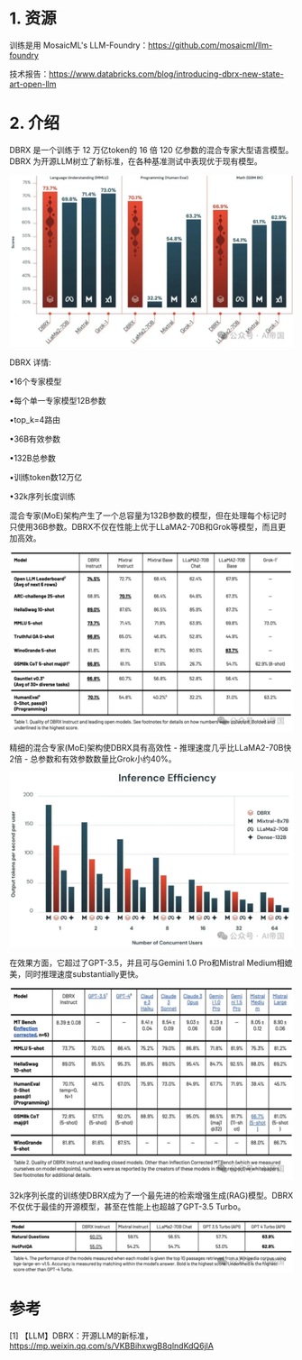 # 1. 资源

训练是用 MosaicML's LLM-Foundry：https://github.com/mosaicml/llm-foundry

技术报告：https://www.databricks.com/blog/introducing-dbrx-new-state-art-open-llm 

# 2. 介绍

DBRX 是一个训练于 12 万亿token的 16 倍 120 亿参数的混合专家大型语言模型。DBRX 为开源LLM树立了新标准，在各种基准测试中表现优于现有模型。

![](.02_DBRX_images/性能对比.png)

DBRX 详情:

•16个专家模型

•每个单一专家模型12B参数

•top_k=4路由

•36B有效参数

•132B总参数    

•训练token数12万亿

•32k序列长度训练

混合专家(MoE)架构产生了一个总容量为132B参数的模型，但在处理每个标记时只使用36B参数。DBRX不仅在性能上优于LLaMA2-70B和Grok等模型，而且更加高效。

![](.02_DBRX_images/性能对比1.png)

精细的混合专家(MoE)架构使DBRX具有高效性 - 推理速度几乎比LLaMA2-70B快2倍 - 总参数和有效参数数量比Grok小约40%。  

![](.02_DBRX_images/推理速度.png)

在效果方面，它超过了GPT-3.5，并且可与Gemini 1.0 Pro和Mistral Medium相媲美，同时推理速度substantially更快。 

![](.02_DBRX_images/性能对比2.png)

32k序列长度的训练使DBRX成为了一个最先进的检索增强生成(RAG)模型。DBRX不仅优于最佳的开源模型，甚至在性能上也超越了GPT-3.5 Turbo。

![](.02_DBRX_images/32k性能.png)


# 参考

[1] 【LLM】DBRX：开源LLM的新标准，https://mp.weixin.qq.com/s/VKBBihxwgB8qlndKdQ6jlA